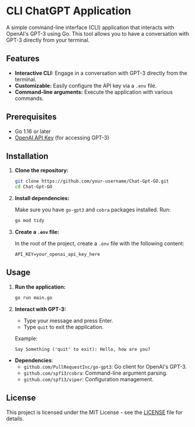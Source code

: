 # CLI ChatGPT Application

A simple command-line interface (CLI) application that interacts with OpenAI's GPT-3 using Go. This tool allows you to have a conversation with GPT-3 directly from your terminal.

## Features

- **Interactive CLI:** Engage in a conversation with GPT-3 directly from the terminal.
- **Customizable:** Easily configure the API key via a `.env` file.
- **Command-line arguments:** Execute the application with various commands.

## Prerequisites

- Go 1.16 or later
- [OpenAI API Key](https://platform.openai.com/signup) (for accessing GPT-3)

## Installation

1. **Clone the repository:**

   ```sh
   git clone https://github.com/your-username/Chat-Gpt-GO.git
   cd Chat-Gpt-GO
   ```

2. **Install dependencies:**

   Make sure you have `go-gpt3` and `cobra` packages installed. Run:

   ```sh
   go mod tidy
   ```

3. **Create a `.env` file:**

   In the root of the project, create a `.env` file with the following content:

   ```env
   API_KEY=your_openai_api_key_here
   ```

## Usage

1. **Run the application:**

   ```sh
   go run main.go
   ```

2. **Interact with GPT-3:**

   - Type your message and press Enter.
   - Type `quit` to exit the application.

   Example:

   ```
   Say Something ('quit' to exit): Hello, how are you?
   ```
   
- **Dependencies**:
  - `github.com/PullRequestInc/go-gpt3`: Go client for OpenAI's GPT-3.
  - `github.com/spf13/cobra`: Command-line argument parsing.
  - `github.com/spf13/viper`: Configuration management.

## License

This project is licensed under the MIT License - see the [LICENSE](https://github.com/YashSaini99/Chat-Gpt-GO/blob/main/LICENSE) file for details.
